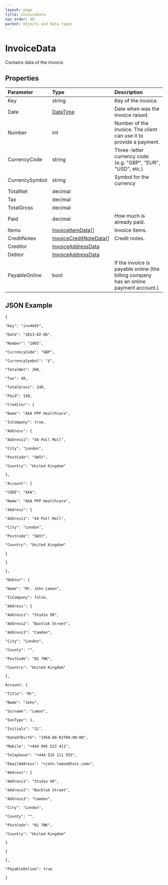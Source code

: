 ```yaml
---
layout: page
title: InvoiceData
nav_order: 40
parent: Objects and data types
---
```


# InvoiceData

Contains data of the invoice.

## Properties

| Parameter | Type   | Description                                                 |
|:----------|:-------|:------------------------------------------------------------|
| Key | string | Key of the invoice. |
| Date | [DateTime](../objects-and-data-types/datetime) | Date when was the invoice raised. |
| Number | int | Number of the invoice. The client can use it to provide a payment. |
| CurrencyCode | string | Three-letter currency code (e.g. "GBP", "EUR", "USD", etc.) |
| CurrencySymbol | string | Symbol for the currency |
| TotalNet | decimal |     |
| Tax | decimal |     |
| TotalGross | decimal |     |
| Paid | decimal | How much is already paid. |
| Items | [InvoiceItemData](../objects-and-data-types/invoiceitemdata)[] | Invoice items. |
| CreditNotes | [InvoiceCreditNoteData](../objects-and-data-types/invoicecreditnotedata)[] | Credit notes. |
| Creditor | [InvoiceAddressData](../objects-and-data-types/invoiceaddressdata) |     |
| Debtor | [InvoiceAddressData](../objects-and-data-types/invoiceaddressdata) |     |
| PayableOnline | bool | If the invoice is payable online (the billing company has an online payment account.) |

## JSON Example

```
{

"Key": "inv4645",

"Date": "2013-02-06",

"Number": "1865",

"CurrencyCode": "GBP",

"CurrencySymbol": "£",

"TotalNet": 200,

"Tax": 40,

"TotalGross": 240,

"Paid": 150,

"Creditor": {

"Name": "AXA PPP Healthcare",

"IsCompany": true,

"Address": {

"Address1": "44 Pall Mall",

"City": "London",

"PostCode": "SW1Y",

"Country": "United Kingdom"

},

"Account": {

"CODE": "AXA",

"Name": "AXA PPP Healthcare",

"Address": {

"Address1": "44 Pall Mall",

"City": "London",

"PostCode": "SW1Y",

"Country": "United Kingdom"

}

}

},

"Debtor": {

"Name": "Mr. John Lemon",

"IsCompany": false,

"Address": {

"Address1": "Studio 99",

"Address2": "Backlok Street",

"Address3": "Camden",

"City": "London",

"County": "",

"PostCode": "N1 7NK",

"Country": "United Kingdom"

},

Account: {

"Title": "Mr",

"Name": "John",

"Surname": "Lemon",

"SexType": 1,

"Initials": "JL",

"DateOfBirth": "1958-08-02T00:00:00",

"Mobile": "+444 895 523 411",

"Telephone": "+444 525 111 555",

"EmailAddress": "<john.lemon@test.com>",

"Address": {

"Address1": "Studio 99",

"Address2": "Backlok Street",

"Address3": "Camden",

"City": "London",

"County": "",

"PostCode": "N1 7NK",

"Country": "United Kingdom"

}

}

},

"PayableOnline": true

}
```
